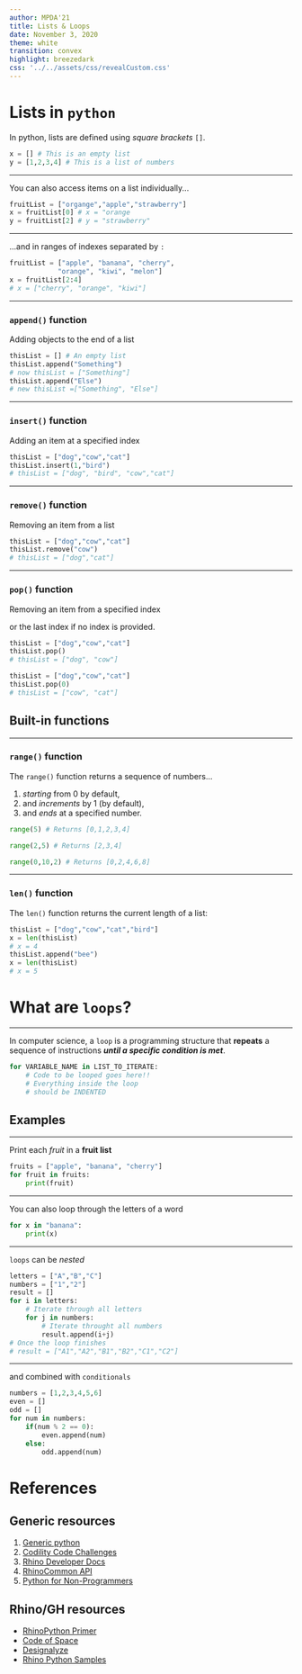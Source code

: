 ```yaml
---
author: MPDA'21
title: Lists & Loops
date: November 3, 2020
theme: white
transition: convex
highlight: breezedark
css: '../../assets/css/revealCustom.css'
---
```


# Lists in `python`

In python, lists are defined using _square brackets_ `[]`.

```python
x = [] # This is an empty list
y = [1,2,3,4] # This is a list of numbers
```

---

You can also access items on a list individually...

```python
fruitList = ["organge","apple","strawberry"]
x = fruitList[0] # x = "orange
y = fruitList[2] # y = "strawberry"
```

---

...and in ranges of indexes separated by `:`

```python
fruitList = ["apple", "banana", "cherry",
            "orange", "kiwi", "melon"]
x = fruitList[2:4]
# x = ["cherry", "orange", "kiwi"]
```

---

### `append()` function

Adding objects to the end of a list

```python
thisList = [] # An empty list
thisList.append("Something")
# now thisList = ["Something"]
thisList.append("Else")
# new thisList =["Something", "Else"]
```

---

### `insert()` function

Adding an item at a specified index

```python
thisList = ["dog","cow","cat"]
thisList.insert(1,"bird")
# thisList = ["dog", "bird", "cow","cat"]
```

---

### `remove()` function

Removing an item from a list

```python
thisList = ["dog","cow","cat"]
thisList.remove("cow")
# thisList = ["dog","cat"]
```

---

### `pop()` function

Removing an item from a specified index

or the last index if no index is provided.

```python
thisList = ["dog","cow","cat"]
thisList.pop()
# thisList = ["dog", "cow"]

thisList = ["dog","cow","cat"]
thisList.pop(0)
# thisList = ["cow", "cat"]
```

## Built-in functions

---

### `range()` function

The `range()` function returns a sequence of numbers...

1. _starting_ from 0 by default,
2. and _increments_ by 1 (by default),
3. and _ends_ at a specified number.

```python
range(5) # Returns [0,1,2,3,4]

range(2,5) # Returns [2,3,4]

range(0,10,2) # Returns [0,2,4,6,8]
```

---

### `len()` function

The `len()` function returns the current length of a list:

```python
thisList = ["dog","cow","cat","bird"]
x = len(thisList)
# x = 4
thisList.append("bee")
x = len(thisList)
# x = 5
```

# What are `loops`?

---

In computer science, a `loop` is a programming structure that **repeats** a sequence of instructions **_until a specific condition is met_**.

```python
for VARIABLE_NAME in LIST_TO_ITERATE:
    # Code to be looped goes here!!
    # Everything inside the loop
    # should be INDENTED
```

## Examples

---

Print each _fruit_ in a **fruit list**

```python
fruits = ["apple", "banana", "cherry"]
for fruit in fruits:
    print(fruit)
```

---

You can also loop through the letters of a word

```python
for x in "banana":
    print(x)
```

---

`loops` can be _nested_

```python
letters = ["A","B","C"]
numbers = ["1","2"]
result = []
for i in letters:
    # Iterate through all letters
    for j in numbers:
        # Iterate throught all numbers
        result.append(i+j)
# Once the loop finishes
# result = ["A1","A2","B1","B2","C1","C2"]
```

---

and combined with `conditionals`

```python
numbers = [1,2,3,4,5,6]
even = []
odd = []
for num in numbers:
    if(num % 2 == 0):
        even.append(num)
    else:
        odd.append(num)
```

# References

## Generic resources

1. [Generic python](https://www.w3schools.com/python/default.asp)
2. [Codility Code Challenges](https://app.codility.com/programmers/lessons/1-iterations/)
3. [Rhino Developer Docs](https://developer.rhino3d.com/guides/)
4. [RhinoCommon API](https://developer.rhino3d.com/api/RhinoCommon/html/R_Project_RhinoCommon.htm)
5. [Python for Non-Programmers](https://wiki.python.org/moin/BeginnersGuide/NonProgrammers)

## Rhino/GH resources

- [RhinoPython Primer](https://www.rhino3d.com/download/ironpython/5.0/rhinopython101)
- [Code of Space](https://codeofspace.com/tutorials/)
- [Designalyze](http://designalyze.com/course/intro-scripting-python-rhino)
- [Rhino Python Samples](https://developer.rhino3d.com/samples/#rhinopython)
